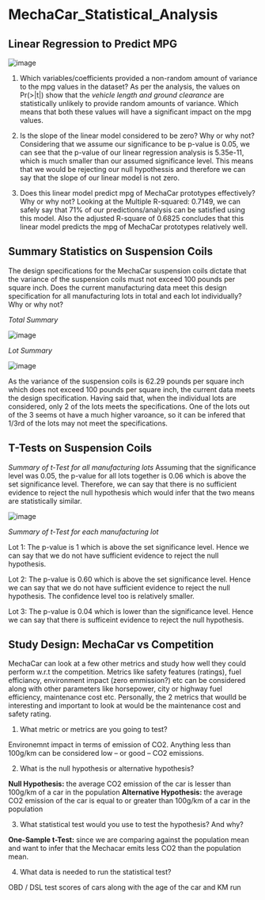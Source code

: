 # MechaCar_Statistical_Analysis

## Linear Regression to Predict MPG

![image](https://user-images.githubusercontent.com/92342751/153761216-3eca03c0-72eb-4b3a-96b3-c328490cd62c.png)

1. Which variables/coefficients provided a non-random amount of variance to the mpg values in the dataset?
As per the analysis, the values on Pr(>|t|) show that the *vehicle length and ground clearance* are statistically unlikely to provide random amounts of variance. Which means that both these values will have a significant impact on the mpg values.

2. Is the slope of the linear model considered to be zero? Why or why not?
Considering that we assume our significance to be p-value is 0.05, we can see that the p-value of our linear regression analysis is 5.35e-11, which is much smaller than our assumed significance level. This means that we would be rejecting our null hypothessis and therefore we can say that the slope of our linear model is not zero.

3. Does this linear model predict mpg of MechaCar prototypes effectively? Why or why not?
Looking at the Multiple R-squared:  0.7149, we can safely say that 71% of our predictions/analysis can be satisfied using this model. Also the adjusted R-square of 0.6825 concludes that this linear model predicts the mpg of MechaCar prototypes relatively well.

## Summary Statistics on Suspension Coils

The design specifications for the MechaCar suspension coils dictate that the variance of the suspension coils must not exceed 100 pounds per square inch. Does the current manufacturing data meet this design specification for all manufacturing lots in total and each lot individually? Why or why not?

*Total Summary*

![image](https://user-images.githubusercontent.com/92342751/153762668-43b3ca71-f8ab-4ef2-b627-71cad238e016.png)

*Lot Summary*

![image](https://user-images.githubusercontent.com/92342751/153762697-3be78372-a564-4617-9a8d-e4d747079a8d.png)

As the variance of the suspension coils is 62.29 pounds per square inch which does not exceed 100 pounds per square inch, the current data meets the design specification. Having said that, when the individual lots are considered, only 2 of the lots meets the specifications. One of the lots out of the 3 seems ot have a much higher varoance, so it can be infered that 1/3rd of the lots may not meet the specifications. 

## T-Tests on Suspension Coils

*Summary of t-Test for all manufacturing lots*
Assuming that the significance level was 0.05, the p-value for all lots together is 0.06 which is above the set significance level. Therefore, we can say that there is no  sufficient evidence to reject the null hypothesis which would infer that the two means are statistically similar.

![image](https://user-images.githubusercontent.com/92342751/153765332-b34779e6-cc51-4467-88ac-125174a3fe51.png)

*Summary of t-Test for each manufacturing lot*

Lot 1: The p-value  is 1 which is above the set significance level. Hence we can say that we do not have sufficient evidence to reject the null hypothesis.

Lot 2: The p-value is 0.60 which is above the set significance level. Hence we can say that we do not have sufficient evidence to reject the null hypothesis. The confidence level too is relatively smaller.

Lot 3: The p-value is 0.04 which is lower than the significance level. Hence we can say that there is sufficeint evidence to reject the null hypothesis.

## Study Design: MechaCar vs Competition

MechaCar can look at a few other metrics and study how well they could perform w.r.t the competition. Metrics like safety features (ratings), fuel efficiancy, environment impact (zero emmission?) etc can be considered along with other parameters like horsepower, city or highway fuel efficiency, maintenance cost etc. Personally, the 2 metrics that woulld be interesting and important to look at would be the maintenance cost and safety rating.

1. What metric or metrics are you going to test?

Environemnt impact in terms of emission of CO2. Anything less than 100g/km can be considered low – or good – CO2 emissions.

2. What is the null hypothesis or alternative hypothesis?

**Null Hypothesis:** the average CO2 emission of the car is lesser than 100g/km of a car in the population
**Alternative Hypothesis:** the average CO2 emission of the car is equal to or greater than 100g/km of a car in the population

3. What statistical test would you use to test the hypothesis? And why?

**One-Sample t-Test:** since we are comparing against the population mean and want to infer that the Mechacar emits less CO2 than the population mean.

4. What data is needed to run the statistical test?

OBD / DSL test scores of cars along with the age of the car and KM run


